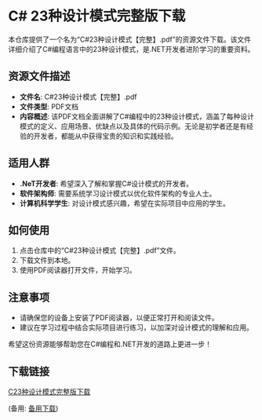 # C# 23种设计模式完整版下载

本仓库提供了一个名为“C#23种设计模式【完整】.pdf”的资源文件下载。该文件详细介绍了C#编程语言中的23种设计模式，是.NET开发者进阶学习的重要资料。

## 资源文件描述

- **文件名**: C#23种设计模式【完整】.pdf
- **文件类型**: PDF文档
- **内容概述**: 该PDF文档全面讲解了C#编程中的23种设计模式，涵盖了每种设计模式的定义、应用场景、优缺点以及具体的代码示例。无论是初学者还是有经验的开发者，都能从中获得宝贵的知识和实践经验。

## 适用人群

- **.NeT开发者**: 希望深入了解和掌握C#设计模式的开发者。
- **软件架构师**: 需要系统学习设计模式以优化软件架构的专业人士。
- **计算机科学学生**: 对设计模式感兴趣，希望在实际项目中应用的学生。

## 如何使用

1. 点击仓库中的“C#23种设计模式【完整】.pdf”文件。
2. 下载文件到本地。
3. 使用PDF阅读器打开文件，开始学习。

## 注意事项

- 请确保您的设备上安装了PDF阅读器，以便正常打开和阅读文件。
- 建议在学习过程中结合实际项目进行练习，以加深对设计模式的理解和应用。

希望这份资源能够帮助您在C#编程和.NET开发的道路上更进一步！

## 下载链接
[C23种设计模式完整版下载](https://pan.quark.cn/s/e11671aa8313) 

(备用: [备用下载](https://pan.baidu.com/s/1MjYd7da4h383TyyZPi2tLA?pwd=1234))

